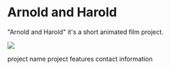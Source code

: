 # Arnold and Harold

"Arnold and Harold" it's a short animated film project.

![](https://github.com/hadoge/ArnoldHarold/blob/master/WikiResources/banner_01.jpg)

project name
project features
contact information
